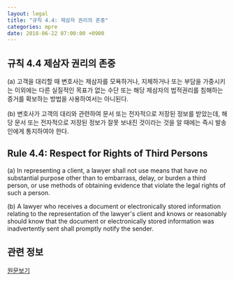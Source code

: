 ```yaml
---
layout: legal
title: "규칙 4.4: 제삼자 권리의 존중"
categories: mpre
date: 2018-06-22 07:00:00 +0900
---
```


## 규칙 4.4 제삼자 권리의 존중

\(a\) 고객을 대리할 때 변호사는 제삼자를 모욕하거나, 지체하거나 또는 부담을 가중시키는 이외에는 다른 실질적인 목표가 없는 수단 또는 해당 제삼자의 법적권리를 침해하는 증거를 확보하는 방법을 사용하여서는 아니된다.

\(b\) 변호사가 고객의 대리와 관련하여 문서 또는 전자적으로 저장된 정보를 받았는데, 해당 문서 또는 전자적으로 저장된 정보가 잘못 보내진 것이라는 것을 알 때에는 즉시 발송인에게 통지하여야 한다.

## Rule 4.4: Respect for Rights of Third Persons

\(a\)  In representing a client, a lawyer shall not use means that have no substantial purpose other than to embarrass, delay, or burden a third person, or use methods of obtaining evidence that violate the legal rights of such a person.

\(b\)  A lawyer who receives a document or electronically stored information relating to the representation of the lawyer's client and knows or reasonably should know that the document or electronically stored information was inadvertently sent shall promptly notify the sender.

## 관련 정보
[원문보기](https://www.americanbar.org/groups/professional_responsibility/publications/model_rules_of_professional_conduct/rule_4_4_respect_for_rights_of_third_persons.html)

